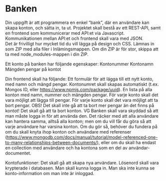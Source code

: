 # Banken

Din uppgift är att programmera en enkel “bank”, där en användare kan skapa konton, och sätta in, ta ut. 
Projektet skall bestå av ett REST-API, samt en frontend som kommunicerar med API:et via Javascript.
Kommunikationen mellan API:et och frontend skall vara med JSON.  
Det är frivilligt hur mycket tid du vill lägga på design och CSS.
Lämnas in som ZIP med alla filer i Inlämingsmappen. Om din ZIP är för stor, skippa att ta med node_modules-mappen i din ZIP.

Ett konto på banken har följande egenskaper:
Kontonummer
Kontonamn
Mängden pengar på kontot

Din frontend skall ha följande:
Ett formulär för att lägga till ett nytt konto, med namn och mängd pengar. Kontonumret skall skapas automatiskt (t.ex. Mongos ID, eller https://www.npmjs.com/package/uuid). 
En lista på alla konton med namn, nummer och mängden pengar. 
För varje konto skall det vara möjligt att lägga till pengar. 
För varje konto skall det vara möjligt att ta bort pengar. OBS! Det skall inte gå att ta bort mer pengar än det finns på kontot!
Det skall gå att ta bort konton.
VG
Banken skall vara skyddad så att man måste logga in för att använda den. 
Det räcker med att alla användare kan hantera samma, alltså alla konton; men om du vill får du göra så att varje användare har varsina konton. 
Om du gör så, behöver du fundera på om du skall knyta ihop konton och användare med referenser (https://www.mongodb.com/docs/manual/tutorial/model-referenced-one-to-many-relationships-between-documents/), eller om du skall ha endast en collection med användare och ha kontona som en del av användar-documentet. 

Kontofunktioner:
Det skall gå att skapa nya användare.
Lösenord skall vara krypterade i databasen. 
Man skall kunna logga in. 
Man ska inte kunna se konto-information om man inte är inloggad. 
